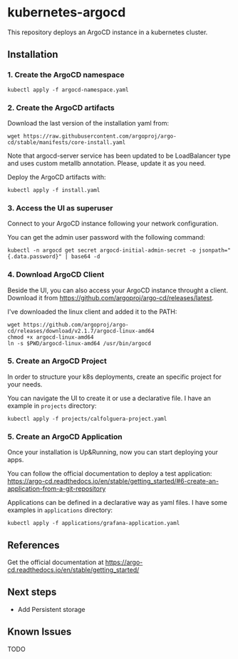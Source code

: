 # kubernetes-argocd
This repository deploys an ArgoCD instance in a kubernetes cluster.

## Installation
### 1. Create the ArgoCD namespace
```
kubectl apply -f argocd-namespace.yaml
```

### 2. Create the ArgoCD artifacts
Download the last version of the installation yaml from:
```
wget https://raw.githubusercontent.com/argoproj/argo-cd/stable/manifests/core-install.yaml
```

Note that argocd-server service has been updated to be LoadBalancer type and uses custom metallb annotation. Please, update it as you need.

Deploy the ArgoCD artifacts with:
```
kubectl apply -f install.yaml
```

### 3. Access the UI as superuser
Connect to your ArgoCD instance following your network configuration.

You can get the admin user password with the following command:
```
kubectl -n argocd get secret argocd-initial-admin-secret -o jsonpath="{.data.password}" | base64 -d
```

### 4. Download ArgoCD Client
Beside the UI, you can also access your ArgoCD instance throught a client. Download it from https://github.com/argoproj/argo-cd/releases/latest.

I've downloaded the linux client and added it to the PATH:
```
wget https://github.com/argoproj/argo-cd/releases/download/v2.1.7/argocd-linux-amd64
chmod +x argocd-linux-amd64
ln -s $PWD/argocd-linux-amd64 /usr/bin/argocd
```

### 5. Create an ArgoCD Project
In order to structure your k8s deployments, create an specific project for your needs.

You can navigate the UI to create it or use a declarative file. I have an example in `projects` directory:
```
kubectl apply -f projects/calfolguera-project.yaml
```

### 5. Create an ArgoCD Application
Once your installation is Up&Running, now you can start deploying your apps. 

You can follow the official documentation to deploy a test application:
https://argo-cd.readthedocs.io/en/stable/getting_started/#6-create-an-application-from-a-git-repository


Applications can be defined in a declarative way as yaml files. I have some examples in `applications` directory:
```
kubectl apply -f applications/grafana-application.yaml
```

## References
Get the official documentation at https://argo-cd.readthedocs.io/en/stable/getting_started/

## Next steps
* Add Persistent storage

## Known Issues
TODO

